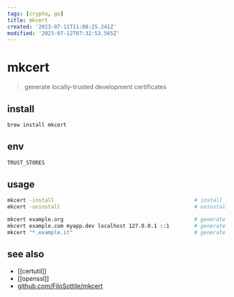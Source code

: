 ```yaml
---
tags: [crypto, go]
title: mkcert
created: '2023-07-11T11:08:25.241Z'
modified: '2023-07-12T07:32:53.565Z'
---
```


# mkcert

> generate locally-trusted development certificates

## install

```sh
brew install mkcert
```
## env

```sh
TRUST_STORES
```

## usage

```sh
mkcert -install                                             # install local CA in system trust store
mkcert -uninstall                                           # uninstall local CA (don't delete it)

mkcert example.org                                          # generate "example.org.pem" and "example.org-key.pem"
mkcert example.com myapp.dev localhost 127.0.0.1 ::1        # generate "example.com+4.pem" and "example.com+4-key.pem"
mkcert "*.example.it"                                       # generate "_wildcard.example.it.pem" and "_wildcard.example.it-key.pem"
```

## see also

- [[certutil]]
- [[openssl]]
- [github.com/FiloSottile/mkcert](https://github.com/FiloSottile/mkcert)
